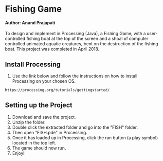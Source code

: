 # Fishing Game

#### Author: Anand Prajapati

To design and implement in Processing (Java), a Fishing Game, with a user-controlled fishing boat at the top of the screen and a shoal of computer controlled animated aquatic creatures, bent on the destruction of the fishing boat. This project was completed in April 2018.


## Install Processing

1. Use the link below and follow the instructions on how to install Processing on your chosen OS.

```bash
https://processing.org/tutorials/gettingstarted/
```

## Setting up the Project
1. Download and save the project.
2. Unzip the folder.
3. Double click the extracted folder and go into the "FISH" folder.
4. Then open "FISH.pde" in Processing.
5. Once it has loaded up in Processing, click the run button (a play symbol) located in the top left.
6. The game should now run.
7. Enjoy!
